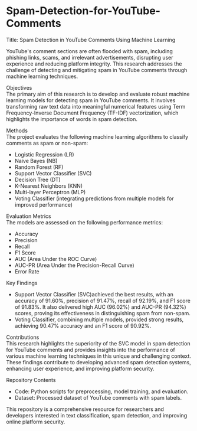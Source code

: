 # Spam-Detection-for-YouTube-Comments

Title: Spam Detection in YouTube Comments Using Machine Learning  

YouTube's comment sections are often flooded with spam, including phishing links, scams, and irrelevant advertisements, disrupting user experience and reducing platform integrity. This research addresses the challenge of detecting and mitigating spam in YouTube comments through machine learning techniques.  

Objectives  
The primary aim of this research is to develop and evaluate robust machine learning models for detecting spam in YouTube comments. It involves transforming raw text data into meaningful numerical features using Term Frequency-Inverse Document Frequency (TF-IDF) vectorization, which highlights the importance of words in spam detection.  

Methods  
The project evaluates the following machine learning algorithms to classify comments as spam or non-spam:  
- Logistic Regression (LR)  
- Naive Bayes (NB)  
- Random Forest (RF)  
- Support Vector Classifier (SVC)  
- Decision Tree (DT)  
- K-Nearest Neighbors (KNN)  
- Multi-layer Perceptron (MLP)  
- Voting Classifier (integrating predictions from multiple models for improved performance)  

Evaluation Metrics  
The models are assessed on the following performance metrics:  
- Accuracy  
- Precision  
- Recall  
- F1 Score  
- AUC (Area Under the ROC Curve)  
- AUC-PR (Area Under the Precision-Recall Curve)  
- Error Rate  

Key Findings  
- Support Vector Classifier (SVC)achieved the best results, with an accuracy of 91.60%, precision of 91.47%, recall of 92.19%, and F1 score of 91.83%. It also delivered high AUC (96.02%) and AUC-PR (94.32%) scores, proving its effectiveness in distinguishing spam from non-spam.  
- Voting Classifier, combining multiple models, provided strong results, achieving 90.47% accuracy and an F1 score of 90.92%.  

Contributions  
This research highlights the superiority of the SVC model in spam detection for YouTube comments and provides insights into the performance of various machine learning techniques in this unique and challenging context. These findings contribute to developing advanced spam detection systems, enhancing user experience, and improving platform security.  

Repository Contents  
- Code: Python scripts for preprocessing, model training, and evaluation.  
- Dataset: Processed dataset of YouTube comments with spam labels.  
  

This repository is a comprehensive resource for researchers and developers interested in text classification, spam detection, and improving online platform security.  

